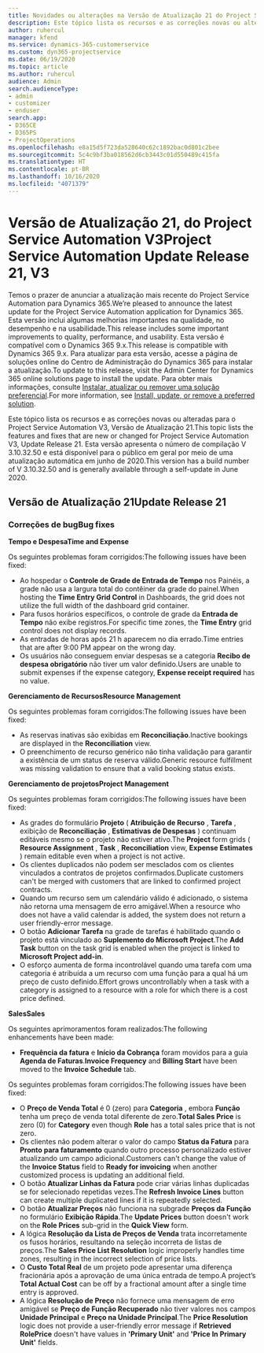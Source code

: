 ```yaml
---
title: Novidades ou alterações na Versão de Atualização 21 do Project Service Automation V3
description: Este tópico lista os recursos e as correções novas ou alteradas disponíveis na Versão de Atualização 21 do Project Service Automation V3.
author: ruhercul
manager: kfend
ms.service: dynamics-365-customerservice
ms.custom: dyn365-projectservice
ms.date: 06/19/2020
ms.topic: article
ms.author: ruhercul
audience: Admin
search.audienceType:
- admin
- customizer
- enduser
search.app:
- D365CE
- D365PS
- ProjectOperations
ms.openlocfilehash: e8a15d5f723da528640c62c1892bac0d801c2bee
ms.sourcegitcommit: 5c4c9bf3ba018562d6cb3443c01d550489c415fa
ms.translationtype: HT
ms.contentlocale: pt-BR
ms.lasthandoff: 10/16/2020
ms.locfileid: "4071379"
---
```

# <a name="project-service-automation-update-release-21-v3"></a><span data-ttu-id="ae314-103">Versão de Atualização 21, do Project Service Automation V3</span><span class="sxs-lookup"><span data-stu-id="ae314-103">Project Service Automation Update Release 21, V3</span></span>

<span data-ttu-id="ae314-104">Temos o prazer de anunciar a atualização mais recente do Project Service Automation para Dynamics 365.</span><span class="sxs-lookup"><span data-stu-id="ae314-104">We’re pleased to announce the latest update for the Project Service Automation application for Dynamics 365.</span></span> <span data-ttu-id="ae314-105">Esta versão inclui algumas melhorias importantes na qualidade, no desempenho e na usabilidade.</span><span class="sxs-lookup"><span data-stu-id="ae314-105">This release includes some important improvements to quality, performance, and usability.</span></span> <span data-ttu-id="ae314-106">Esta versão é compatível com o Dynamics 365 9.x.</span><span class="sxs-lookup"><span data-stu-id="ae314-106">This release is compatible with Dynamics 365 9.x.</span></span> <span data-ttu-id="ae314-107">Para atualizar para esta versão, acesse a página de soluções online do Centro de Administração do Dynamics 365 para instalar a atualização.</span><span class="sxs-lookup"><span data-stu-id="ae314-107">To update to this release, visit the Admin Center for Dynamics 365 online solutions page to install the update.</span></span> <span data-ttu-id="ae314-108">Para obter mais informações, consulte [Instalar, atualizar ou remover uma solução preferencial](https://docs.microsoft.com/power-platform/admin/install-remove-preferred-solution).</span><span class="sxs-lookup"><span data-stu-id="ae314-108">For more information, see [Install, update, or remove a preferred solution](https://docs.microsoft.com/power-platform/admin/install-remove-preferred-solution).</span></span>

<span data-ttu-id="ae314-109">Este tópico lista os recursos e as correções novas ou alteradas para o Project Service Automation V3, Versão de Atualização 21.</span><span class="sxs-lookup"><span data-stu-id="ae314-109">This topic lists the features and fixes that are new or changed for Project Service Automation V3, Update Release 21.</span></span> <span data-ttu-id="ae314-110">Esta versão apresenta o número de compilação V 3.10.32.50 e está disponível para o público em geral por meio de uma atualização automática em junho de 2020.</span><span class="sxs-lookup"><span data-stu-id="ae314-110">This version has a build number of V 3.10.32.50 and is generally available through a self-update in June 2020.</span></span>

## <a name="update-release-21"></a><span data-ttu-id="ae314-111">Versão de Atualização 21</span><span class="sxs-lookup"><span data-stu-id="ae314-111">Update Release 21</span></span>

### <a name="bug-fixes"></a><span data-ttu-id="ae314-112">Correções de bug</span><span class="sxs-lookup"><span data-stu-id="ae314-112">Bug fixes</span></span>

<span data-ttu-id="ae314-113">**Tempo e Despesa**</span><span class="sxs-lookup"><span data-stu-id="ae314-113">**Time and Expense**</span></span>

<span data-ttu-id="ae314-114">Os seguintes problemas foram corrigidos:</span><span class="sxs-lookup"><span data-stu-id="ae314-114">The following issues have been fixed:</span></span>

- <span data-ttu-id="ae314-115">Ao hospedar o **Controle de Grade de Entrada de Tempo** nos Painéis, a grade não usa a largura total do contêiner da grade do painel.</span><span class="sxs-lookup"><span data-stu-id="ae314-115">When hosting the **Time Entry Grid Control** in Dashboards, the grid does not utilize the full width of the dashboard grid container.</span></span>
- <span data-ttu-id="ae314-116">Para fusos horários específicos, o controle de grade da **Entrada de Tempo** não exibe registros.</span><span class="sxs-lookup"><span data-stu-id="ae314-116">For specific time zones, the **Time Entry** grid control does not display records.</span></span>
- <span data-ttu-id="ae314-117">As entradas de horas após 21 h aparecem no dia errado.</span><span class="sxs-lookup"><span data-stu-id="ae314-117">Time entries that are after 9:00 PM appear on the wrong day.</span></span>
- <span data-ttu-id="ae314-118">Os usuários não conseguem enviar despesas se a categoria **Recibo de despesa obrigatório** não tiver um valor definido.</span><span class="sxs-lookup"><span data-stu-id="ae314-118">Users are unable to submit expenses if the expense category, **Expense receipt required** has no value.</span></span>

<span data-ttu-id="ae314-119">**Gerenciamento de Recursos**</span><span class="sxs-lookup"><span data-stu-id="ae314-119">**Resource Management**</span></span>

<span data-ttu-id="ae314-120">Os seguintes problemas foram corrigidos:</span><span class="sxs-lookup"><span data-stu-id="ae314-120">The following issues have been fixed:</span></span>

- <span data-ttu-id="ae314-121">As reservas inativas são exibidas em **Reconciliação**.</span><span class="sxs-lookup"><span data-stu-id="ae314-121">Inactive bookings are displayed in the **Reconciliation** view.</span></span>
- <span data-ttu-id="ae314-122">O preenchimento de recurso genérico não tinha validação para garantir a existência de um status de reserva válido.</span><span class="sxs-lookup"><span data-stu-id="ae314-122">Generic resource fulfillment was missing validation to ensure that a valid booking status exists.</span></span>

<span data-ttu-id="ae314-123">**Gerenciamento de projetos**</span><span class="sxs-lookup"><span data-stu-id="ae314-123">**Project Management**</span></span>

<span data-ttu-id="ae314-124">Os seguintes problemas foram corrigidos:</span><span class="sxs-lookup"><span data-stu-id="ae314-124">The following issues have been fixed:</span></span>

- <span data-ttu-id="ae314-125">As grades do formulário **Projeto** ( **Atribuição de Recurso** , **Tarefa** , exibição de **Reconciliação** , **Estimativas de Despesas** ) continuam editáveis mesmo se o projeto não estiver ativo.</span><span class="sxs-lookup"><span data-stu-id="ae314-125">The **Project** form grids ( **Resource Assignment** , **Task** , **Reconciliation** view, **Expense Estimates** ) remain editable even when a project is not active.</span></span>
- <span data-ttu-id="ae314-126">Os clientes duplicados não podem ser mesclados com os clientes vinculados a contratos de projetos confirmados.</span><span class="sxs-lookup"><span data-stu-id="ae314-126">Duplicate customers can't be merged with customers that are linked to confirmed project contracts.</span></span>
- <span data-ttu-id="ae314-127">Quando um recurso sem um calendário válido é adicionado, o sistema não retorna uma mensagem de erro amigável.</span><span class="sxs-lookup"><span data-stu-id="ae314-127">When a resource who does not have a valid calendar is added, the system does not return a user friendly-error message.</span></span>
- <span data-ttu-id="ae314-128">O botão **Adicionar Tarefa** na grade de tarefas é habilitado quando o projeto está vinculado ao **Suplemento do Microsoft Project**.</span><span class="sxs-lookup"><span data-stu-id="ae314-128">The **Add Task** button on the task grid is enabled when the project is linked to **Microsoft Project add-in**.</span></span>
- <span data-ttu-id="ae314-129">O esforço aumenta de forma incontrolável quando uma tarefa com uma categoria é atribuída a um recurso com uma função para a qual há um preço de custo definido.</span><span class="sxs-lookup"><span data-stu-id="ae314-129">Effort grows uncontrollably when a task with a category is assigned to a resource with a role for which there is a cost price defined.</span></span>

<span data-ttu-id="ae314-130">**Sales**</span><span class="sxs-lookup"><span data-stu-id="ae314-130">**Sales**</span></span>

<span data-ttu-id="ae314-131">Os seguintes aprimoramentos foram realizados:</span><span class="sxs-lookup"><span data-stu-id="ae314-131">The following enhancements have been made:</span></span>

- <span data-ttu-id="ae314-132">**Frequência da fatura** e **Início da Cobrança** foram movidos para a guia **Agenda de Faturas**.</span><span class="sxs-lookup"><span data-stu-id="ae314-132">**Invoice Frequency** and **Billing Start** have been moved to the **Invoice Schedule** tab.</span></span>

<span data-ttu-id="ae314-133">Os seguintes problemas foram corrigidos:</span><span class="sxs-lookup"><span data-stu-id="ae314-133">The following issues have been fixed:</span></span>

- <span data-ttu-id="ae314-134">O **Preço de Venda Total** é 0 (zero) para **Categoria** , embora **Função** tenha um preço de venda total diferente de zero.</span><span class="sxs-lookup"><span data-stu-id="ae314-134">**Total Sales Price** is zero (0) for **Category** even though **Role** has a total sales price that is not zero.</span></span>
- <span data-ttu-id="ae314-135">Os clientes não podem alterar o valor do campo **Status da Fatura** para **Pronto para faturamento** quando outro processo personalizado estiver atualizando um campo adicional.</span><span class="sxs-lookup"><span data-stu-id="ae314-135">Customers can't change the value of the **Invoice Status** field to **Ready for invoicing** when another customized process is updating an additional field.</span></span>
- <span data-ttu-id="ae314-136">O botão **Atualizar Linhas da Fatura** pode criar várias linhas duplicadas se for selecionado repetidas vezes.</span><span class="sxs-lookup"><span data-stu-id="ae314-136">The **Refresh Invoice Lines** button can create multiple duplicated lines if it is repeatedly selected.</span></span>
- <span data-ttu-id="ae314-137">O botão **Atualizar Preços** não funciona na subgrade **Preços da Função** no formulário **Exibição Rápida**.</span><span class="sxs-lookup"><span data-stu-id="ae314-137">The **Update Prices** button doesn't work on the **Role Prices** sub-grid in the **Quick View** form.</span></span>
- <span data-ttu-id="ae314-138">A lógica **Resolução da Lista de Preços de Venda** trata incorretamente os fusos horários, resultando na seleção incorreta de listas de preços.</span><span class="sxs-lookup"><span data-stu-id="ae314-138">The **Sales Price List Resolution** logic improperly handles time zones, resulting in the incorrect selection of price lists.</span></span>
- <span data-ttu-id="ae314-139">O **Custo Total Real** de um projeto pode apresentar uma diferença fracionária após a aprovação de uma única entrada de tempo.</span><span class="sxs-lookup"><span data-stu-id="ae314-139">A project’s **Total Actual Cost** can be off by a fractional amount after a single time entry is approved.</span></span>
- <span data-ttu-id="ae314-140">A lógica **Resolução de Preço** não fornece uma mensagem de erro amigável se **Preço de Função Recuperado** não tiver valores nos campos **Unidade Principal** e **Preço na Unidade Principal**.</span><span class="sxs-lookup"><span data-stu-id="ae314-140">The **Price Resolution** logic does not provide a user-friendly error message if **Retrieved RolePrice** doesn't have values in **'Primary Unit'** and **'Price In Primary Unit'** fields.</span></span>
